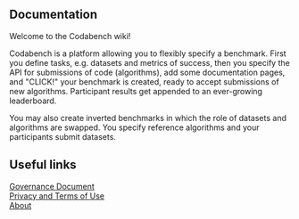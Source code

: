 ## Documentation

Welcome to the Codabench wiki!

Codabench is a platform allowing you to flexibly specify a benchmark. First you define tasks, e.g. datasets and metrics of success, then you specify the API for submissions of code (algorithms), add some documentation pages, and "CLICK!" your benchmark is created, ready to accept submissions of new algorithms. Participant results get appended to an ever-growing leaderboard.

You may also create inverted benchmarks in which the role of datasets and algorithms are swapped. You specify reference algorithms and your participants submit datasets.


## Useful links
[Governance Document](https://github.com/codalab/codalab-competitions/wiki/Community-Governance)  
[Privacy and Terms of Use](https://github.com/codalab/codalab-competitions/wiki/Privacy)  
[About](https://github.com/codalab/codalab-competitions/wiki/Project_About_CodaLab)